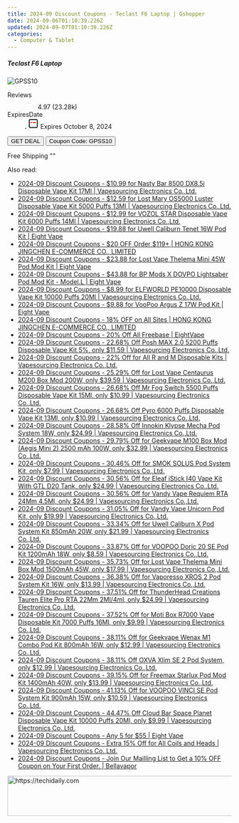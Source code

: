 ```yaml
---
title: 2024-09 Discount Coupons - Teclast F6 Laptop | Gshopper
date: 2024-09-06T01:10:39.226Z
updated: 2024-09-07T01:10:39.226Z
categories:
  - Computer & Tablet
---
```



<div class="max-w-4xl mx-auto grid grid-cols-1 lg:max-w-5xl lg:gap-x-20 lg:grid-cols-2">
  <div class="relative p-3 col-start-1 row-start-1 flex flex-col-reverse rounded-lg bg-gradient-to-t from-black/75 via-black/0 sm:bg-none sm:row-start-2 sm:p-0 lg:row-start-1">
    <h5 class="mt-1 text-lg font-semibold text-white sm:text-slate-900 md:text-2xl dark:sm:text-white">Teclast F6 Laptop</h5>
  </div>
  
  <div class="col-start-1 col-end-3 row-start-1 grid gap-4 sm:mb-6 sm:grid-cols-4 lg:col-start-2 lg:row-span-6 lg:row-end-6 lg:mb-0 lg:gap-6">
      <img src="&quot;&quot;" onClick="javascript:window.open(decodeURIComponent('%22https%3A%2F%2Fwww.shareasale.com%2Fu.cfm%3Fd%3D1118656%26m%3D97331%26u%3D4338022%22'), '_blank');void(0);" alt="GPSS10" class="h-60 w-full rounded-lg object-cover sm:col-span-2 sm:h-52 lg:col-span-full" loading="lazy" />
    
  </div>
  <dl class="row-start-2 mt-4 flex items-center text-xs font-medium sm:row-start-3 sm:mt-1 md:mt-2.5 lg:row-start-2">
    <dt class="sr-only">Reviews</dt>
    <dd class="flex items-center text-indigo-600 dark:text-indigo-400">
      <svg width="24" height="24" fill="none" aria-hidden="true" class="mr-1 stroke-current dark:stroke-indigo-500">
        <path d="m12 5 2 5h5l-4 4 2.103 5L12 16l-5.103 3L9 14l-4-4h5l2-5Z" stroke-width="2" stroke-linecap="round" stroke-linejoin="round" />
      </svg>
      <span>4.97 <span class="font-normal text-slate-400">(23.28k)</span></span>
    </dd>
    <dt class="sr-only">ExpiresDate</dt>
    <dd class="flex items-center">
      <svg width="2" height="2" aria-hidden="true" fill="currentColor" class="mx-3 text-slate-300">
        <circle cx="1" cy="1" r="1" />
      </svg>
      <svg width="24" height="24" viewBox="0 0 24 24" fill="none" stroke="currentColor" stroke-width="2">
        <rect x="3" y="3" width="18" height="18" rx="2" fill="#fff" />
        <path d="M6 10L18 10" stroke="red" stroke-width="2" fill="none" />
        <path d="M10 6L10 18" stroke="#fff" stroke-width="2" fill="none" />
      </svg>
      Expires October 8, 2024    </dd>
  </dl>
  <div class="col-start-1 row-start-3 mt-4 self-center sm:col-start-2 sm:row-span-2 sm:row-start-2 sm:mt-0 lg:col-start-1 lg:row-start-3 lg:row-end-4 lg:mt-6">
    <button type="button" onClick="javascript:window.open(decodeURIComponent('%22https%3A%2F%2Fwww.shareasale.com%2Fu.cfm%3Fd%3D1118656%26m%3D97331%26u%3D4338022%22'), '_blank');void(0);" class="rounded-lg bg-red-600 px-3 py-2 text-sm font-medium leading-6 text-white">GET DEAL</button>
    <button type="button" onClick="javascript:window.open(decodeURIComponent('%22https%3A%2F%2Fwww.shareasale.com%2Fu.cfm%3Fd%3D1118656%26m%3D97331%26u%3D4338022%22'), '_blank');void(0);" class="border-dashed border-2 border-indigo-600 bg-green-100 text-sm leading-6 font-medium py-2 px-3 rounded-lg">Coupon Code: GPSS10</button>
  </div>
  <p class="col-start-1 mt-4 text-sm leading-6 sm:col-span-2 lg:col-span-1 lg:row-start-4 lg:mt-6 dark:text-slate-400">
    Free Shipping 
""  </p>
</div>
<span class="atpl-alsoreadstyle">Also read:</span>
<div><ul>
<li><a href="https://coupons.techidaily.com/coupon-1066697-share-90958-sale/"><u>2024-09 Discount Coupons - $10.99 for Nasty Bar 8500 DX8.5i Disposable Vape Kit 17Ml | Vapesourcing Electronics Co.,Ltd.</u></a></li>
<li><a href="https://coupons.techidaily.com/coupon-1027762-share-90958-sale/"><u>2024-09 Discount Coupons - $12.59 for Lost Mary OS5000 Luster Disposable Vape Kit 5000 Puffs 13Ml | Vapesourcing Electronics Co.,Ltd.</u></a></li>
<li><a href="https://coupons.techidaily.com/coupon-1064120-share-90958-sale/"><u>2024-09 Discount Coupons - $12.99 for VOZOL STAR Disposable Vape Kit 6000 Puffs 14Ml | Vapesourcing Electronics Co.,Ltd.</u></a></li>
<li><a href="https://coupons.techidaily.com/coupon-1094238-share-59344-sale/"><u>2024-09 Discount Coupons - $19.88 for Uwell Caliburn Tenet 16W Pod Kit | Eight Vape</u></a></li>
<li><a href="https://coupons.techidaily.com/coupon-1094839-share-136981-sale/"><u>2024-09 Discount Coupons - $20 OFF Order $119+ | HONG KONG JINGCHEN E-COMMERCE CO., LIMITED</u></a></li>
<li><a href="https://coupons.techidaily.com/coupon-1094240-share-59344-sale/"><u>2024-09 Discount Coupons - $23.88 for Lost Vape Thelema Mini 45W Pod Mod Kit | Eight Vape</u></a></li>
<li><a href="https://coupons.techidaily.com/coupon-1094241-share-59344-sale/"><u>2024-09 Discount Coupons - $43.88 for BP Mods X DOVPO Lightsaber Pod Mod Kit - Model.L | Eight Vape</u></a></li>
<li><a href="https://coupons.techidaily.com/coupon-1049654-share-90958-sale/"><u>2024-09 Discount Coupons - $8.99 for ELFWORLD PE10000 Disposable Vape Kit 10000 Puffs 20Ml | Vapesourcing Electronics Co.,Ltd.</u></a></li>
<li><a href="https://coupons.techidaily.com/coupon-1094242-share-59344-sale/"><u>2024-09 Discount Coupons - $9.88 for VooPoo Argus Z 17W Pod Kit | Eight Vape</u></a></li>
<li><a href="https://coupons.techidaily.com/coupon-1094835-share-136981-sale/"><u>2024-09 Discount Coupons - 18% OFF on All Sites | HONG KONG JINGCHEN E-COMMERCE CO., LIMITED</u></a></li>
<li><a href="https://coupons.techidaily.com/coupon-1094248-share-59344-sale/"><u>2024-09 Discount Coupons - 20% Off All Freebase | EightVape</u></a></li>
<li><a href="https://coupons.techidaily.com/coupon-1001823-share-90958-sale/"><u>2024-09 Discount Coupons - 22.68% Off Posh MAX 2.0 5200 Puffs Disposable Vape Kit 5%, only $11.59 | Vapesourcing Electronics Co.,Ltd.</u></a></li>
<li><a href="https://coupons.techidaily.com/coupon-1094871-share-90958-sale/"><u>2024-09 Discount Coupons - 22% Off for All R and M Disposable Kits | Vapesourcing Electronics Co.,Ltd.</u></a></li>
<li><a href="https://coupons.techidaily.com/coupon-967926-share-90958-sale/"><u>2024-09 Discount Coupons - 25.29% Off for Lost Vape Centaurus M200 Box Mod 200W, only $39.59 | Vapesourcing Electronics Co.,Ltd.</u></a></li>
<li><a href="https://coupons.techidaily.com/coupon-1000280-share-90958-sale/"><u>2024-09 Discount Coupons - 26.68% Off Mr Fog Switch 5500 Puffs Disposable Vape Kit 15Ml, only $10.99 | Vapesourcing Electronics Co.,Ltd.</u></a></li>
<li><a href="https://coupons.techidaily.com/coupon-1046540-share-90958-sale/"><u>2024-09 Discount Coupons - 26.68% Off Pyro 6000 Puffs Disposable Vape Kit 13Ml, only $10.99 | Vapesourcing Electronics Co.,Ltd.</u></a></li>
<li><a href="https://coupons.techidaily.com/coupon-1070495-share-90958-sale/"><u>2024-09 Discount Coupons - 28.58% Off Innokin Klypse Mecha Pod System 18W, only $24.99 | Vapesourcing Electronics Co.,Ltd.</u></a></li>
<li><a href="https://coupons.techidaily.com/coupon-829869-share-90958-sale/"><u>2024-09 Discount Coupons - 29.79% Off for Geekvape M100 Box Mod (Aegis Mini 2) 2500 mAh 100W, only $32.99 | Vapesourcing Electronics Co.,Ltd.</u></a></li>
<li><a href="https://coupons.techidaily.com/coupon-840655-share-90958-sale/"><u>2024-09 Discount Coupons - 30.46% Off for SMOK SOLUS Pod System Kit, only $7.99 | Vapesourcing Electronics Co.,Ltd.</u></a></li>
<li><a href="https://coupons.techidaily.com/coupon-971128-share-90958-sale/"><u>2024-09 Discount Coupons - 30.56% Off for Eleaf iStick I40 Vape Kit With GTL D20 Tank, only $24.99 | Vapesourcing Electronics Co.,Ltd.</u></a></li>
<li><a href="https://coupons.techidaily.com/coupon-983052-share-90958-sale/"><u>2024-09 Discount Coupons - 30.56% Off for Vandy Vape Requiem RTA 24Mm 4.5Ml, only $24.99 | Vapesourcing Electronics Co.,Ltd.</u></a></li>
<li><a href="https://coupons.techidaily.com/coupon-871445-share-90958-sale/"><u>2024-09 Discount Coupons - 31.05% Off for Vandy Vape Unicorn Pod Kit, only $19.99 | Vapesourcing Electronics Co.,Ltd.</u></a></li>
<li><a href="https://coupons.techidaily.com/coupon-941980-share-90958-sale/"><u>2024-09 Discount Coupons - 33.34% Off for Uwell Caliburn X Pod System Kit 850mAh 20W, only $21.99 | Vapesourcing Electronics Co.,Ltd.</u></a></li>
<li><a href="https://coupons.techidaily.com/coupon-1024760-share-90958-sale/"><u>2024-09 Discount Coupons - 33.87% Off for VOOPOO Doric 20 SE Pod Kit 1200mAh 18W, only $8.59 | Vapesourcing Electronics Co.,Ltd.</u></a></li>
<li><a href="https://coupons.techidaily.com/coupon-978835-share-90958-sale/"><u>2024-09 Discount Coupons - 35.73% Off for Lost Vape Thelema Mini Box Mod 1500mAh 45W, only $17.99 | Vapesourcing Electronics Co.,Ltd.</u></a></li>
<li><a href="https://coupons.techidaily.com/coupon-829200-share-90958-sale/"><u>2024-09 Discount Coupons - 36.38% Off for Vaporesso XROS 2 Pod System Kit 16W, only $13.99 | Vapesourcing Electronics Co.,Ltd.</u></a></li>
<li><a href="https://coupons.techidaily.com/coupon-1021173-share-90958-sale/"><u>2024-09 Discount Coupons - 37.51% Off for ThunderHead Creations Tauren Elite Pro RTA 22Mm 2Ml/4ml, only $24.99 | Vapesourcing Electronics Co.,Ltd.</u></a></li>
<li><a href="https://coupons.techidaily.com/coupon-1046288-share-90958-sale/"><u>2024-09 Discount Coupons - 37.52% Off for Moti Box R7000 Vape Disposable Kit 7000 Puffs 16Ml, only $9.99 | Vapesourcing Electronics Co.,Ltd.</u></a></li>
<li><a href="https://coupons.techidaily.com/coupon-1036906-share-90958-sale/"><u>2024-09 Discount Coupons - 38.11% Off for Geekvape Wenax M1 Combo Pod Kit 800mAh 16W, only $12.99 | Vapesourcing Electronics Co.,Ltd.</u></a></li>
<li><a href="https://coupons.techidaily.com/coupon-1074302-share-90958-sale/"><u>2024-09 Discount Coupons - 38.11% Off OXVA Xlim SE 2 Pod System, only $12.99 | Vapesourcing Electronics Co.,Ltd.</u></a></li>
<li><a href="https://coupons.techidaily.com/coupon-979348-share-90958-sale/"><u>2024-09 Discount Coupons - 39.15% Off for Freemax Starlux Pod Mod Kit 1400mAh 40W, only $13.99 | Vapesourcing Electronics Co.,Ltd.</u></a></li>
<li><a href="https://coupons.techidaily.com/coupon-945529-share-90958-sale/"><u>2024-09 Discount Coupons - 41.13% Off for VOOPOO VINCI SE Pod System Kit 900mAh 15W, only $10.59 | Vapesourcing Electronics Co.,Ltd.</u></a></li>
<li><a href="https://coupons.techidaily.com/coupon-1062741-share-90958-sale/"><u>2024-09 Discount Coupons - 44.47% Off Cloud Bar Space Planet Disposable Vape Kit 10000 Puffs 20Ml, only $9.99 | Vapesourcing Electronics Co.,Ltd.</u></a></li>
<li><a href="https://coupons.techidaily.com/coupon-1094259-share-59344-sale/"><u>2024-09 Discount Coupons - Any 5 for $55 | Eight Vape</u></a></li>
<li><a href="https://coupons.techidaily.com/coupon-778898-share-90958-sale/"><u>2024-09 Discount Coupons - Extra 15% Off for All Coils and Heads | Vapesourcing Electronics Co.,Ltd.</u></a></li>
<li><a href="https://coupons.techidaily.com/coupon-1097387-share-122475-sale/"><u>2024-09 Discount Coupons - Join Our Mailling List to Get a 10% OFF Coupon on Your First Order. | Bellavapor</u></a></li>
</ul></div>

<ins class="adsbygoogle"
      style="display:block"
      data-ad-client="ca-pub-7571918770474297"
      data-ad-slot="8358498916"
      data-ad-format="auto"
      data-full-width-responsive="true"></ins>
<!-- affiliate ads begin -->
<a href="https://smilemakers.pxf.io/c/5597632/2123899/26106" target="_top" id="2123899">
  <img src="//a.impactradius-go.com/display-ad/26106-2123899" border="0" alt="https://techidaily.com" width="728" height="90"/>
</a>
<img height="0" width="0" src="https://smilemakers.pxf.io/i/5597632/2123899/26106" style="position:absolute;visibility:hidden;" border="0" />
<!-- affiliate ads end -->